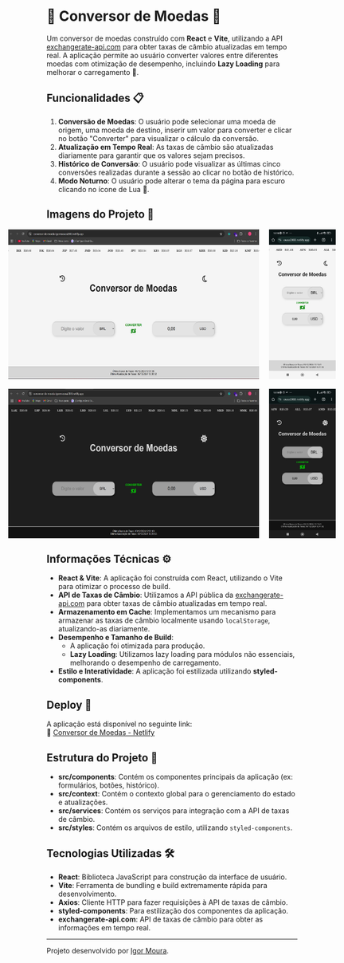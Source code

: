 # 💱 Conversor de Moedas 💱

Um conversor de moedas construído com **React** e **Vite**, utilizando a API [exchangerate-api.com](https://www.exchangerate-api.com/) para obter taxas de câmbio atualizadas em tempo real. A aplicação permite ao usuário converter valores entre diferentes moedas com otimização de desempenho, incluindo **Lazy Loading** para melhorar o carregamento 🚀.

## Funcionalidades 📋

1. **Conversão de Moedas**: O usuário pode selecionar uma moeda de origem, uma moeda de destino, inserir um valor para converter e clicar no botão "Converter" para visualizar o cálculo da conversão.
2. **Atualização em Tempo Real**: As taxas de câmbio são atualizadas diariamente para garantir que os valores sejam precisos.
3. **Histórico de Conversão**: O usuário pode visualizar as últimas cinco conversões realizadas durante a sessão ao clicar no botão de histórico.
4. **Modo Noturno**: O usuário pode alterar o tema da página para escuro clicando no ícone de Lua 🌙.

## Imagens do Projeto 📸

<div style="display: flex; justify-content: center; gap: 20px;">
  <img src="./src/assets/ConversorDeMoedas-Light-Desktop.jpg" alt="Light-Desktop" height="300px">
  <img src="./src/assets/ConversorDeMoedas-Light-Mobile.jpeg" alt="Light-Mobile" height="300px">
</div>

<div style="display: flex; justify-content: center; gap: 20px; margin-top: 20px;">
  <img src="./src/assets/ConversorDeMoedas-Dark-Desktop.jpg" alt="Dark-Desktop" height="300px">
  <img src="./src/assets/ConversorDeMoedas-Dark-Mobile.jpeg" alt="Dark-Mobile" height="300px">
</div>

## Informações Técnicas ⚙️

- **React & Vite**: A aplicação foi construída com React, utilizando o Vite para otimizar o processo de build.
- **API de Taxas de Câmbio**: Utilizamos a API pública da [exchangerate-api.com](https://www.exchangerate-api.com/) para obter taxas de câmbio atualizadas em tempo real.
- **Armazenamento em Cache**: Implementamos um mecanismo para armazenar as taxas de câmbio localmente usando `localStorage`, atualizando-as diariamente.
- **Desempenho e Tamanho de Build**:
  - A aplicação foi otimizada para produção.
  - **Lazy Loading**: Utilizamos lazy loading para módulos não essenciais, melhorando o desempenho de carregamento.
- **Estilo e Interatividade**: A aplicação foi estilizada utilizando **styled-components**.

## Deploy 🚀

A aplicação está disponível no seguinte link:  
🔗 [Conversor de Moedas - Netlify](https://conversor-de-moeda-igormsousa2003.netlify.app/)

## Estrutura do Projeto 📂

- **src/components**: Contém os componentes principais da aplicação (ex: formulários, botões, histórico).
- **src/context**: Contém o contexto global para o gerenciamento do estado e atualizações.
- **src/services**: Contém os serviços para integração com a API de taxas de câmbio.
- **src/styles**: Contém os arquivos de estilo, utilizando `styled-components`.

## Tecnologias Utilizadas 🛠️

- **React**: Biblioteca JavaScript para construção da interface de usuário.
- **Vite**: Ferramenta de bundling e build extremamente rápida para desenvolvimento.
- **Axios**: Cliente HTTP para fazer requisições à API de taxas de câmbio.
- **styled-components**: Para estilização dos componentes da aplicação.
- **exchangerate-api.com**: API de taxas de câmbio para obter as informações em tempo real.

---

Projeto desenvolvido por [Igor Moura](https://github.com/seu-usuario).
